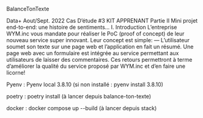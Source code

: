 BalanceTonTexte

Data+ Aout/Sept. 2022 Cas D’étude #3 KIT APPRENANT Partie II Mini projet end-to-end: une histoire de sentiments... I. Introduction L’entreprise WYM.inc vous mandate pour réaliser le PoC (proof of concept) de leur nouveau service super innovant. Leur concept est simple: — L’utilisateur soumet son texte sur une page web et l’application en fait un résumé. Une page web avec un formulaire est intégrée au service permettant aux utilisateurs de laisser des commentaires. Ces retours permettront à terme d’améliorer la qualité du service proposé par WYM.inc et d’en faire une licorne!

Pyenv : Pyenv local 3.8.10   (si non installé : pyenv install 3.8.10)

poetry : poetry install     (à lancer depuis balance-ton-texte)

docker : docker compose up --build     (à lancer depuis stack)




